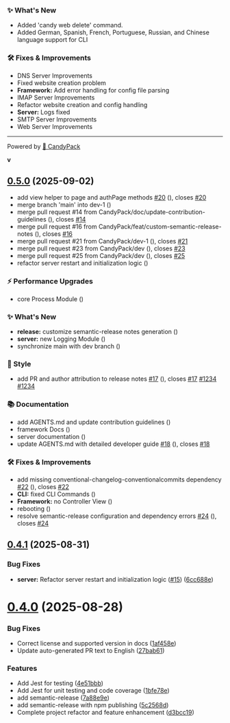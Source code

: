 ### ✨ What's New

- Added 'candy web delete' command.
- Added German, Spanish, French, Portuguese, Russian, and Chinese language support for CLI

### 🛠️ Fixes & Improvements

- DNS Server Improvements
- Fixed website creation problem
- **Framework:** Add error handling for config file parsing
- IMAP Server Improvements
- Refactor website creation and config handling
- **Server:** Logs fixed
- SMTP Server Improvements
- Web Server Improvements



---

Powered by [🍭 CandyPack](https://candypack.dev)

**v**

## [0.5.0](https://github.com/CandyPack/CandyPack/compare/v0.4.1...v0.5.0) (2025-09-02)

* add view helper to page and authPage methods [#20](https://https://github.com/CandyPack/CandyPack/pull/20) ([](https://github.com/CandyPack/CandyPack/commit/863eaf35950831dd1166b6b2d0a50f48c19af508)), closes [#20](https://github.com/CandyPack/CandyPack/issues/20)
* merge branch 'main' into dev-1 ([](https://github.com/CandyPack/CandyPack/commit/5c96b1e0e5e0a3a86172ef6ad047cdf6f0c5c029))
* merge pull request #14 from CandyPack/doc/update-contribution-guidelines ([](https://github.com/CandyPack/CandyPack/commit/eb92bdf66537c5a973629b99762424e31d8fa3a1)), closes [#14](https://github.com/CandyPack/CandyPack/issues/14)
* merge pull request #16 from CandyPack/feat/custom-semantic-release-notes ([](https://github.com/CandyPack/CandyPack/commit/3ea998e24c27e03878258ac0de8563223dced2f8)), closes [#16](https://github.com/CandyPack/CandyPack/issues/16)
* merge pull request #21 from CandyPack/dev-1 ([](https://github.com/CandyPack/CandyPack/commit/ae87fd8d50a226d854a8b85345558d7d5b7e81f9)), closes [#21](https://github.com/CandyPack/CandyPack/issues/21)
* merge pull request #23 from CandyPack/dev ([](https://github.com/CandyPack/CandyPack/commit/b28a237ea070bc66f9ea3dbc2efa967e4d73ab27)), closes [#23](https://github.com/CandyPack/CandyPack/issues/23)
* merge pull request #25 from CandyPack/dev ([](https://github.com/CandyPack/CandyPack/commit/b9cb9127d64c80d03c407052124b40da86b7caec)), closes [#25](https://github.com/CandyPack/CandyPack/issues/25)
* refactor server restart and initialization logic ([](https://github.com/CandyPack/CandyPack/commit/2e7a23fce515b6a6e6fdfb58e91810d558001c66))

### ⚡️ Performance Upgrades

* core Process Module ([](https://github.com/CandyPack/CandyPack/commit/59ece15756bfb80a3ce8a430d60106ec8b9cea7e))

### ✨ What's New

* **release:** customize semantic-release notes generation ([](https://github.com/CandyPack/CandyPack/commit/70ba94ef010c10609cce69d2dd7fc32eb8ddd157))
* **server:** new Logging Module ([](https://github.com/CandyPack/CandyPack/commit/70699006a36dbcce1f8de3ad549ee6000cd6e3a1))
* synchronize main with dev branch ([](https://github.com/CandyPack/CandyPack/commit/654ecd33e9296f3753b95f11568f9d289f0d5a23))

### 🎨 Style

* add PR and author attribution to release notes [#17](https://https://github.com/CandyPack/CandyPack/pull/17) ([](https://github.com/CandyPack/CandyPack/commit/8ef3e77edb3fc3f6de4582bacf8c3088f5941b76)), closes [#17](https://github.com/CandyPack/CandyPack/issues/17) [#1234](https://github.com/CandyPack/CandyPack/issues/1234) [#1234](https://github.com/CandyPack/CandyPack/issues/1234)

### 📚 Documentation

* add AGENTS.md and update contribution guidelines ([](https://github.com/CandyPack/CandyPack/commit/2ef7dcb125eb9b341ecf209cd6f87dc6e0873389))
* framework Docs ([](https://github.com/CandyPack/CandyPack/commit/cd7a1cec6ebecc5748bae3ccd0dd934ddf77c3fa))
* server documentation ([](https://github.com/CandyPack/CandyPack/commit/27eb89a0f9c5d17c0364112743f3a032d2999195))
* update AGENTS.md with detailed developer guide [#18](https://https://github.com/CandyPack/CandyPack/pull/18) ([](https://github.com/CandyPack/CandyPack/commit/65a05649ea61ac1d29ae73e3f27dabe0d82425cd)), closes [#18](https://github.com/CandyPack/CandyPack/issues/18)

### 🛠️ Fixes & Improvements

* add missing conventional-changelog-conventionalcommits dependency [#22](https://https://github.com/CandyPack/CandyPack/pull/22) ([](https://github.com/CandyPack/CandyPack/commit/8f8a64fe3a81a5c9015e62755013d141571e5f0d)), closes [#22](https://github.com/CandyPack/CandyPack/issues/22)
* **CLI:** fixed CLI Commands ([](https://github.com/CandyPack/CandyPack/commit/44c8ef7a2aca9ebdf82317b20dc3c39728cf2676))
* **Framework:** no Controller View ([](https://github.com/CandyPack/CandyPack/commit/ae73ae793be0e3b6b6d95eaeb75ba981f0eb49f5))
* rebooting ([](https://github.com/CandyPack/CandyPack/commit/9ab17df2a39621be0429cc3ffd52f0326dc8c64a))
* resolve semantic-release configuration and dependency errors [#24](https://https://github.com/CandyPack/CandyPack/pull/24) ([](https://github.com/CandyPack/CandyPack/commit/b6359b4687f1f15cbb1847e82d49a998e74f5dde)), closes [#24](https://github.com/CandyPack/CandyPack/issues/24)

## [0.4.1](https://github.com/CandyPack/CandyPack/compare/v0.4.0...v0.4.1) (2025-08-31)


### Bug Fixes

* **server:** Refactor server restart and initialization logic ([#15](https://github.com/CandyPack/CandyPack/issues/15)) ([6cc688e](https://github.com/CandyPack/CandyPack/commit/6cc688ed95212fa73d022e3f2d8e773a17fe299e))

# [0.4.0](https://github.com/CandyPack/CandyPack/compare/v0.3.1...v0.4.0) (2025-08-28)


### Bug Fixes

* Correct license and supported version in docs ([1af458e](https://github.com/CandyPack/CandyPack/commit/1af458ead8a1a577e8e4c6c45d8cae4ee1432d5c))
* Update auto-generated PR text to English ([27bab61](https://github.com/CandyPack/CandyPack/commit/27bab61461d65737f95e89737bda06753de3bfc5))


### Features

* Add Jest for testing ([4e51bbb](https://github.com/CandyPack/CandyPack/commit/4e51bbb1295d44b14f64e661019ac7a526fa96bb))
* Add Jest for unit testing and code coverage ([1bfe78e](https://github.com/CandyPack/CandyPack/commit/1bfe78eeabc0af1178ba9bc678ab8a2eaa7d9bf8))
* add semantic-release ([7a88e9e](https://github.com/CandyPack/CandyPack/commit/7a88e9eb3cee12d6d316c776e7d88e8de6b26c55))
* add semantic-release with npm publishing ([5c2568d](https://github.com/CandyPack/CandyPack/commit/5c2568dac9ca6284718e087ce67a519a21bfe1c5))
* Complete project refactor and feature enhancement ([d3bcc19](https://github.com/CandyPack/CandyPack/commit/d3bcc1995af8f0548a0bbd8c0396db6775d4b5cf))
